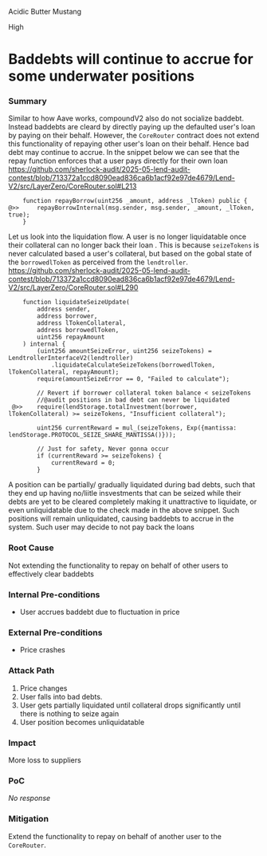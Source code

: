 Acidic Butter Mustang

High

# Baddebts will continue to accrue for some underwater positions

### Summary

Similar to how Aave works, compoundV2 also do not socialize baddebt. Instead baddebts are cleard by directly paying up the defaulted user's loan by paying on their behalf. However, the `CoreRouter` contract  does not extend this functionality of  repaying other user's loan on their behalf. Hence bad debt may continue to accrue.
In the snippet below we can see that the repay function enforces that a user pays directly for their own loan
https://github.com/sherlock-audit/2025-05-lend-audit-contest/blob/713372a1ccd8090ead836ca6b1acf92e97de4679/Lend-V2/src/LayerZero/CoreRouter.sol#L213
```solidity
    function repayBorrow(uint256 _amount, address _lToken) public {
@>>     repayBorrowInternal(msg.sender, msg.sender, _amount, _lToken, true);
    }
```

Let us look into the liquidation flow.
A user is no longer liquidatable once their collateral can no longer back their loan . This is because `seizeTokens` is never calculated based a user's collateral, but based on the gobal state of the `borrowedlToken` as perceived from the `lendtroller`.
https://github.com/sherlock-audit/2025-05-lend-audit-contest/blob/713372a1ccd8090ead836ca6b1acf92e97de4679/Lend-V2/src/LayerZero/CoreRouter.sol#L290

```solidity 
    function liquidateSeizeUpdate(
        address sender,
        address borrower,
        address lTokenCollateral,
        address borrowedlToken,
        uint256 repayAmount
    ) internal {
        (uint256 amountSeizeError, uint256 seizeTokens) = LendtrollerInterfaceV2(lendtroller)
            .liquidateCalculateSeizeTokens(borrowedlToken, lTokenCollateral, repayAmount);
        require(amountSeizeError == 0, "Failed to calculate");

        // Revert if borrower collateral token balance < seizeTokens
        //@audit positions in bad debt can never be liquidated
 @>>    require(lendStorage.totalInvestment(borrower, lTokenCollateral) >= seizeTokens, "Insufficient collateral");

        uint256 currentReward = mul_(seizeTokens, Exp({mantissa: lendStorage.PROTOCOL_SEIZE_SHARE_MANTISSA()}));

        // Just for safety, Never gonna occur
        if (currentReward >= seizeTokens) {
            currentReward = 0;
        }
```

A position can be partially/ gradually liquidated during bad debts, such that they end up having no/liitle insvestments that can be seized while their debts are yet to be cleared completely making it unattractive to liquidate, or even unliquidatable due to the check made in the above snippet. Such positions will remain unliquidated, causing baddebts to accrue in the system. Such user may decide to not pay back the loans

### Root Cause

Not extending the functionality to repay on behalf of other users to effectively clear baddebts

### Internal Pre-conditions

* User accrues baddebt due to fluctuation in price

### External Pre-conditions

* Price crashes

### Attack Path

1. Price changes
2. User falls into bad debts.
3. User gets partially liquidated until collateral drops significantly until there is nothing to seize again
4. User position becomes unliquidatable

### Impact

More loss to suppliers

### PoC

_No response_

### Mitigation

Extend the functionality to repay on behalf of another user to the `CoreRouter`.